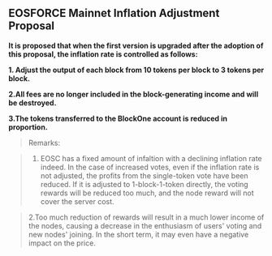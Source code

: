 
## EOSFORCE Mainnet Inflation Adjustment Proposal


**It is proposed that when the first version is upgraded after the adoption of this proposal, the inflation rate is controlled as follows:**

**1. Adjust the output of each block from 10 tokens per block to 3 tokens per block.**


**2.All fees are no longer included in the block-generating income and will be destroyed.**


**3.The tokens transferred to the BlockOne account is reduced in proportion.**


> Remarks:

>  1. EOSC has a fixed amount of infaltion with a declining inflation rate indeed. In the case of increased votes, even if the inflation rate is not adjusted, the profits from the single-token vote have been reduced. If it is adjusted  to 1-block-1-token directly, the voting rewards will be reduced too much, and the node reward will not cover the server cost. 

>   2.Too much reduction of rewards will result in a much lower income of the nodes, causing a decrease in the enthusiasm of users' voting  and new nodes' joining. In the short term, it may even have a negative impact on the price.
